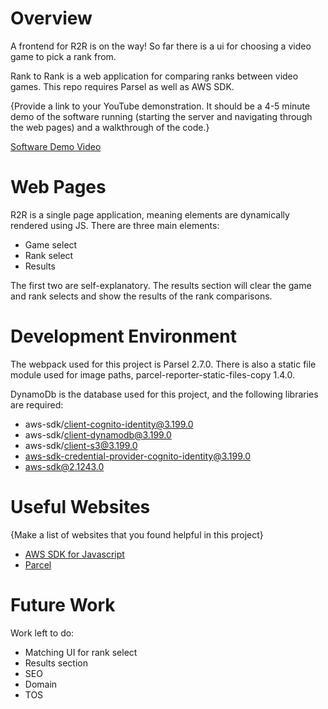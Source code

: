 # Overview

A frontend for R2R is on the way! So far there is a ui for choosing a video game to pick a rank from.

Rank to Rank is a web application for comparing ranks between video games. This repo requires Parsel as well as AWS SDK.

{Provide a link to your YouTube demonstration. It should be a 4-5 minute demo of the software running (starting the server and navigating through the web pages) and a walkthrough of the code.}

[Software Demo Video](https://youtu.be/Id_XeKhoxS4)

# Web Pages

R2R is a single page application, meaning elements are dynamically rendered using JS. There are three main elements:

- Game select
- Rank select
- Results

The first two are self-explanatory. The results section will clear the game and rank selects and show the results of the rank comparisons.

# Development Environment

The webpack used for this project is Parsel 2.7.0. There is also a static file module used for image paths, parcel-reporter-static-files-copy 1.4.0.

DynamoDb is the database used for this project, and the following libraries are required:

- aws-sdk/client-cognito-identity@3.199.0
- aws-sdk/client-dynamodb@3.199.0
- aws-sdk/client-s3@3.199.0
- aws-sdk-credential-provider-cognito-identity@3.199.0
- aws-sdk@2.1243.0

# Useful Websites

{Make a list of websites that you found helpful in this project}

- [AWS SDK for Javascript](https://aws.amazon.com/sdk-for-javascript/)
- [Parcel](https://parceljs.org/)

# Future Work

Work left to do:

- Matching UI for rank select
- Results section
- SEO
- Domain
- TOS
